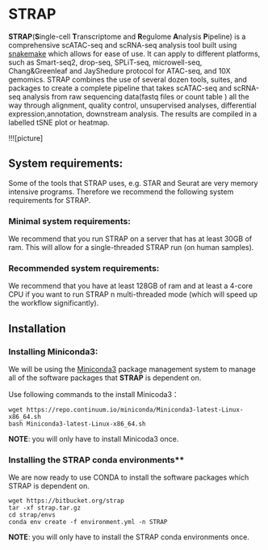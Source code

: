# STRAP

**STRAP**(**S**ingle-cell **T**ranscriptome and **R**egulome **A**nalysis **P**ipeline) is a comprehensive scATAC-seq and scRNA-seq analysis tool built using [snakemake](https://bitbucket.org/snakemake/snakemake/wiki/Home) which allows for ease of use. It can apply to different platforms, such as Smart-seq2, drop-seq, SPLiT-seq, microwell-seq, Chang&Greenleaf and JayShedure protocol for ATAC-seq, and 10X gemomics. STRAP combines the use of several dozen tools, suites, and packages to create a complete pipeline that takes scATAC-seq and scRNA-seq analysis from raw sequencing data(fastq files or count 
table ) all the way through alignment, quality control, unsupervised analyses, differential expression,annotation, downstream analysis. The results are compiled in a labelled tSNE plot or heatmap.

!!![picture]

## System requirements:
Some of the tools that STRAP uses, e.g. STAR and Seurat are very memory intensive programs. Therefore we recommend the following system requirements for STRAP.

### Minimal system requirements:
We recommend that you run STRAP on a server that has at least 30GB of ram. This will allow for a single-threaded STRAP run (on human samples).

### Recommended system requirements:
We recommend that you have at least 128GB of ram and at least a 4-core CPU if you want to run STRAP n multi-threaded mode (which will speed up the workflow significantly). 

## Installation

### Installing Miniconda3:

We will be using the [Miniconda3](http://conda.pydata.org/miniconda.html) package management system to manage all of the software packages that __STRAP__ is dependent on. 

Use following commands to the install Minicoda3：
```
wget https://repo.continuum.io/miniconda/Miniconda3-latest-Linux-x86_64.sh
bash Miniconda3-latest-Linux-x86_64.sh
```
__NOTE__: you will only have to install Minicoda3 once.  

### Installing the STRAP conda environments**

We are now ready to use CONDA to install the software packages which STRAP is dependent on.
```
wget https://bitbucket.org/strap
tar -xf strap.tar.gz
cd strap/envs
conda env create -f environment.yml -n STRAP
```
__NOTE__: you will only have to install the STRAP conda environments once.


